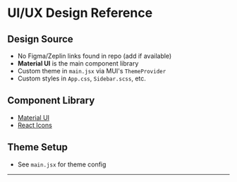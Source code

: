 # UI/UX Design Reference

## Design Source

- No Figma/Zeplin links found in repo (add if available)
- **Material UI** is the main component library
- Custom theme in `main.jsx` via MUI's `ThemeProvider`
- Custom styles in `App.css`, `Sidebar.scss`, etc.

## Component Library

- [Material UI](https://mui.com/)
- [React Icons](https://react-icons.github.io/react-icons/)

## Theme Setup

- See `main.jsx` for theme config

---
